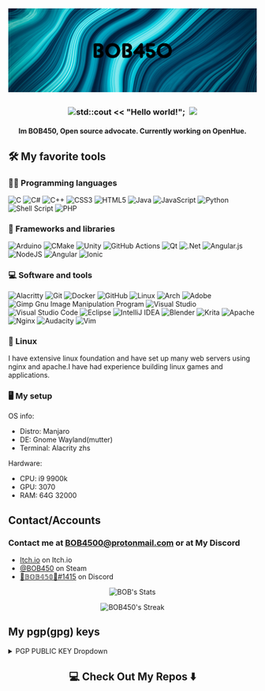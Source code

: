 
<h1 align="center">
  <img src="My project (3).png" alt="BOB450" />
</h1>

<h3 align="center">
<img src="https://github.com/TheDudeThatCode/TheDudeThatCode/blob/master/Assets/Hi.gif" width="29px">std::cout << "Hello world!"; &nbsp;<img src="https://github.com/TheDudeThatCode/TheDudeThatCode/blob/master/Assets/Earth.gif" width="24px">
</h3>

<h4 align="center">
Im BOB450, Open source advocate. Currently working on<a herf="https://github.com/BOB450/OpenHue"> OpenHue.</a>
</h4>

## 🛠️ My favorite tools

### 👨‍💻 Programming languages

  ![C](https://img.shields.io/badge/c-%2300599C.svg?style=for-the-badge&logo=c&logoColor=white)
  ![C#](https://img.shields.io/badge/c%23-%23239120.svg?style=for-the-badge&logo=c-sharp&logoColor=white)
  ![C++](https://img.shields.io/badge/c++-%2300599C.svg?style=for-the-badge&logo=c%2B%2B&logoColor=white)
  ![CSS3](https://img.shields.io/badge/css3-%231572B6.svg?style=for-the-badge&logo=css3&logoColor=white)
  ![HTML5](https://img.shields.io/badge/html5-%23E34F26.svg?style=for-the-badge&logo=html5&logoColor=white)
  ![Java](https://img.shields.io/badge/java-%23ED8B00.svg?style=for-the-badge&logo=java&logoColor=white)
  ![JavaScript](https://img.shields.io/badge/javascript-%23323330.svg?style=for-the-badge&logo=javascript&logoColor=%23F7DF1E)
  ![Python](https://img.shields.io/badge/python-3670A0?style=for-the-badge&logo=python&logoColor=ffdd54)
  ![Shell Script](https://img.shields.io/badge/shell_script-%23121011.svg?style=for-the-badge&logo=gnu-bash&logoColor=white)
  ![PHP](https://img.shields.io/badge/php-%23777BB4.svg?style=for-the-badge&logo=php&logoColor=white)

### 🧰 Frameworks and libraries

  ![Arduino](https://img.shields.io/badge/-Arduino-00979D?style=for-the-badge&logo=Arduino&logoColor=white)
  ![CMake](https://img.shields.io/badge/CMake-%23008FBA.svg?style=for-the-badge&logo=cmake&logoColor=white)
  ![Unity](https://img.shields.io/badge/unity-%23000000.svg?style=for-the-badge&logo=unity&logoColor=white)
  ![GitHub Actions](https://img.shields.io/badge/githubactions-%232671E5.svg?style=for-the-badge&logo=githubactions&logoColor=white)
  ![Qt](https://img.shields.io/badge/Qt-%23217346.svg?style=for-the-badge&logo=Qt&logoColor=white)
  ![.Net](https://img.shields.io/badge/.NET-5C2D91?style=for-the-badge&logo=.net&logoColor=white)
  ![Angular.js](https://img.shields.io/badge/angular.js-%23E23237.svg?style=for-the-badge&logo=angularjs&logoColor=white)
  ![NodeJS](https://img.shields.io/badge/node.js-6DA55F?style=for-the-badge&logo=node.js&logoColor=white)
  ![Angular](https://img.shields.io/badge/angular-%23DD0031.svg?style=for-the-badge&logo=angular&logoColor=white)
  ![Ionic](https://img.shields.io/badge/Ionic-3880FF?style=for-the-badge&logo=ionic&logoColor=white)

### 💻 Software and tools

  ![Alacritty](https://img.shields.io/badge/alacritty-F46D01?style=for-the-badge&logo=alacritty&logoColor=white)
  ![Git](https://img.shields.io/badge/git-%23F05033.svg?style=for-the-badge&logo=git&logoColor=white)
  ![Docker](https://img.shields.io/badge/docker-%230db7ed.svg?style=for-the-badge&logo=docker&logoColor=white)
  ![GitHub](https://img.shields.io/badge/github-%23121011.svg?style=for-the-badge&logo=github&logoColor=white)
  ![Linux](https://img.shields.io/badge/Linux-FCC624?style=for-the-badge&logo=linux&logoColor=black)
  ![Arch](https://img.shields.io/badge/Arch%20Linux-1793D1?logo=arch-linux&logoColor=fff&style=for-the-badge)
  ![Adobe](https://img.shields.io/badge/adobe-%23FF0000.svg?style=for-the-badge&logo=adobe&logoColor=white)
  ![Gimp Gnu Image Manipulation Program](https://img.shields.io/badge/Gimp-657D8B?style=for-the-badge&logo=gimp&logoColor=FFFFFF)
  ![Visual Studio](https://img.shields.io/badge/Visual%20Studio-5C2D91.svg?style=for-the-badge&logo=visual-studio&logoColor=white)
  ![Visual Studio Code](https://img.shields.io/badge/Visual%20Studio%20Code-0078d7.svg?style=for-the-badge&logo=visual-studio-code&logoColor=white)
  ![Eclipse](https://img.shields.io/badge/Eclipse-FE7A16.svg?style=for-the-badge&logo=Eclipse&logoColor=white)
  ![IntelliJ IDEA](https://img.shields.io/badge/IntelliJIDEA-000000.svg?style=for-the-badge&logo=intellij-idea&logoColor=white)
  ![Blender](https://img.shields.io/badge/blender-%23F5792A.svg?style=for-the-badge&logo=blender&logoColor=white)
  ![Krita](https://img.shields.io/badge/Krita-203759?style=for-the-badge&logo=krita&logoColor=EEF37B)
  ![Apache](https://img.shields.io/badge/apache-%23D42029.svg?style=for-the-badge&logo=apache&logoColor=white)
  ![Nginx](https://img.shields.io/badge/nginx-%23009639.svg?style=for-the-badge&logo=nginx&logoColor=white)
  ![Audacity](https://img.shields.io/badge/Audacity-0000CC?style=for-the-badge&logo=audacity&logoColor=white)
  ![Vim](https://img.shields.io/badge/VIM-%2311AB00.svg?&style=for-the-badge&logo=vim&logoColor=white)
  
### 🐧 Linux

I have extensive linux foundation and have set up many web servers using nginx and apache.I have had experience building linux games and applications.

### 🖥️ My setup

OS info:
- Distro: Manjaro
- DE: Gnome Wayland(mutter)
- Terminal: Alacrity zhs

Hardware:
- CPU: i9 9900k
- GPU: 3070
- RAM: 64G 32000

## Contact/Accounts

### Contact me at BOB4500@protonmail.com or at My Discord

- [Itch.io](https://bob4500.itch.io/) on Itch.io
- [@BOB450](https://steamcommunity.com/id/BOB450/) on Steam
- [🐲𝔹𝕆𝔹𝟜𝟝𝟘🐲#1415](https://discordapp.com/users/277920295833305088) on Discord

<p align="center">
 <a>
 <img alt="BOB's Stats" src="https://github-readme-stats.vercel.app/api?username=BOB450&count_private=true&hide=contribs,prs,issues&show_icons=true&theme=radical&hide_border=true">
 </a>
</p>

<p align="center">
  <a>
    <img alt="BOB450's Streak" src="https://github-readme-streak-stats.herokuapp.com/?user=BOB450&theme=radical&hide_border=true"/>
  </a>

## My pgp(gpg) keys

<details closed>
<summary>PGP PUBLIC KEY Dropdown</summary>
<br>
-----BEGIN PGP PUBLIC KEY BLOCK-----

mQGNBGGf2lYBDAC2nN5nk0DLkF1j+1SEngzXo9PaQIOwbqJ9Ws6qOFP7LRxZIMPe
ZXrrxjhrWJ9/dji82zRy18VehwE/16oavKlbse4v3x0DFo7tGmOClbbz21cj6inq
WIQqIq3Gn3Wkf3drDflafNzci+cqWIKmvRMZfB1mpcrOm2C9iG5PFSxU5rkgdUoX
ye66slfpneOJLXhXcL5W+1TpyIlsA2YSB9kzFchq451vK2a1zO4jAKKa+7a9z65b
UNq9+mHp91gqo2mqNeQztekSdv4U8jCQPMcJOxk9WVFLAGV5ndvI5Xz/EzzvDnoz
TTXOLinR4N5DPGkQRbn/e0M7uz0ZY08XJZKkE95/NlK0BMJFfN4o02UwAuG2eKXp
VOt8kW8s1FUl/6lxL6b39zeqgFbXNBUNXzb1AQKMjNdC682TwFbvRq1ZedwoaYqw
0ihm/T0Uf4bk6HyG3mPVvMrSP0leuSx3JDxE0nfVI3IgmSlOibQEk1fxLpctGbc2
VexGrqH4x/rWcv8AEQEAAbQcQk9CNDUwIDxid3Zvc2t1aWxAZ21haWwuY29tPokB
1AQTAQgAPgIbAwULCQgHAgYVCgkICwIEFgIDAQIeAQIXgBYhBBoo+oqaKn0hi0Wb
q4fW6tKVSOqnBQJhn9vvBQkAKDiYAAoJEIfW6tKVSOqnVJIL/jq8PMcpHev+HKME
1SdyObG1Mu3+MWWMYs1TAIFSd45Mep2I9wpm19DhXWOY7mgJ2mTPHnY/XisZdIWf
YhwFkuanS154j4sIy3JNhzF2R2nJZfhOGYt8Uhjx55kmCfb8oeC8lhBjWbHKQ+sZ
umPMfeCH4e14qQiOfxLrNm2w6rp9s0toYG8WRAI/liHq/OSeK17jT7uHHmDXbJIx
y9DvuaXa+4JAjPs3QlT2g0eEGZjTMRHY12aYdF5MEnKtN4CB5iJT04yT5mi5iEro
ZFlfEj9n1AxvYfRgN8Gxzil4yMWXMmUV3uztjkv5lTwnUgxQ4w6LvwRd6mdNzs35
9RGXGKA+ibh24UWnQcKMW69JS3BtNf22VEhPoQjt+ilrkliN/+F4l3Eq5j2UekI+
tFkf78phiynUwOwUyhv71XjGqnghfZ2pgVBgmc+ktg8A35ioyMth3OR2aaQ8a7Rx
W2NG6tcPSdQFQtjjdKC0s+vVwAoebVAU9bQS2S0+Ywdv4Z+SerkBjQRhn9pWAQwA
rkrwqdC3QYyh0cKhpPA8FuTbBA5xB2maPHjH0xfLyvtbESAB2JR9u3VNwrclZk7S
3P0xsUqsmVO48l+hc8UZwqkOXRUQdO69l7ucS5w5iJ05Nt6Zet6e8R+nRzou2Npd
nMID2oULCNMv94u1CYzqRsCCC1epig+9WCjNsl+ZD7VLZ8m0GDCe93NMdp87TqAN
uXL3d0UnXJ0X5FcfB9j9O3RbTp97c2ERMiNFErdHRStOSYneKjyXQApIt0MV7TD1
SMQlzsIz3UwW2Q1Yj64QCDjLmw9yNhbrQvJLXa28GQGwoA4x4Uxv70zXi0K3K8LX
KSeaeOaCwZVtspTHhO4h0DZ82arP33/gNlQTyE8vAooafcnk7PLolKwBxMceK6Td
5GdyXD5tmUKGP3ASkodjks98N1FFexG25keM7/69hJb6wqkrBDh3h2n7g+GCI5V3
g4cuBsvtSAkFwTXYuiayIQvNuTuDC51NGwlRWVydDpWpyD/5jJolWLIcfQk4qi03
ABEBAAGJAbwEGAEIACYWIQQaKPqKmip9IYtFm6uH1urSlUjqpwUCYZ/aVgIbDAUJ
A8Jp2gAKCRCH1urSlUjqpwUbC/9hpWCvbrFkTgoqq1XOzMvnDEO8EbbYmzZPvT6F
kpDt2MWWNKLH0iy5/WWzz0tp0lb580LG/bcHuKr0fMT9om9QzXNfaK4AZIDsNixL
HvWcIOu43ux5UYEVvmTJWgHteAR0neXO1K9NWAZ5FTUJR/vasQPUwZwfR8TQB4jT
p5K9fzaSRn50H0kLQ1ZI/BAgsQWFNCuXfi40N5S/GjszW0hT5UmZ5IPxyTK9XZgB
6zX64vmvfpdNIMKy2KXlJXJ/mOrfWsPsNpjJouxa75RSBOtstnTa5t/kcy5n5UZ5
BQZrF/l2PMvOjPrm2jZIDY02H0J9vmcGSe6Pe4tJ+iyPhPf2iWZ716iBikpuaAj5
23qiU5aOkCe9eSuP8tB/g5yea+L5P1J3NYZ3hxHxbqrU1Nfa1B2cfinnhjIRh8M2
Eo3Bvi4mnHlveskR6QbRNyFx+PMsmprZy3x9dq7b8j6oRv2oZ4kO58zJ4MYqI57P
IPpIBFCpDF8IqMBvO1U9RR09H3s=
=LhDa
-----END PGP PUBLIC KEY BLOCK-----

</details>

<h2  align="center">💻 Check Out My Repos ⬇️ </h2>
